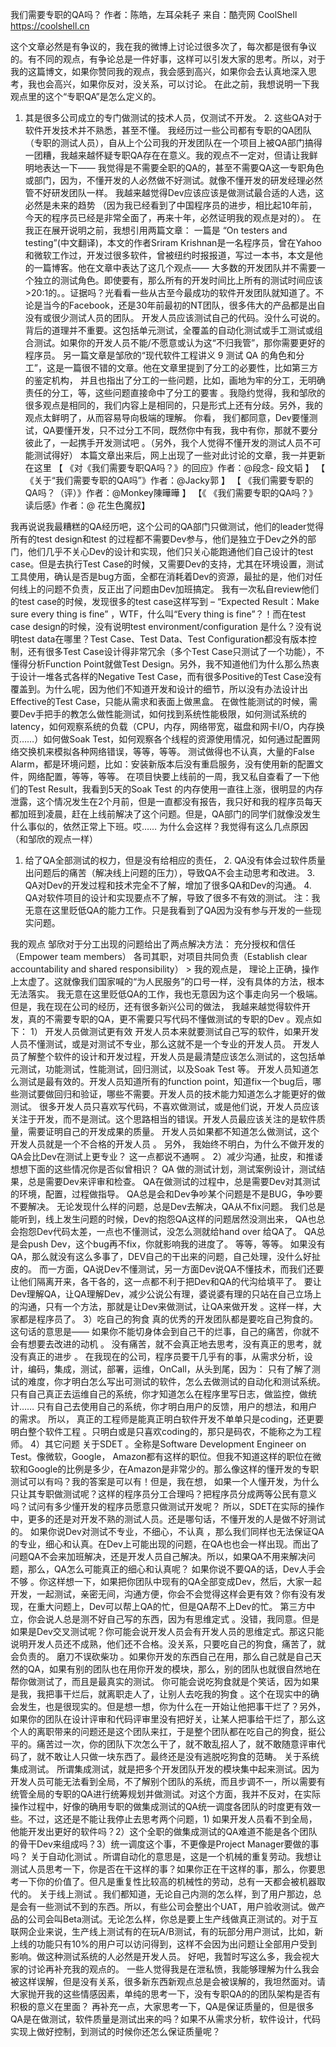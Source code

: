 我们需要专职的QA吗？
作者：陈皓，左耳朵耗子
来自：酷壳网 CoolShell https://coolshell.cn

这个文章必然是有争议的，我在我的微博上讨论过很多次了，每次都是很有争议的。有不同的观点，有争论总是一件好事，这样可以引发大家的思考。所以，对于我的这篇博文，如果你赞同我的观点，我会感到高兴，如果你会去认真地深入思考，我也会高兴，如果你反对，没关系，可以讨论。
在此之前，我想说明一下我观点里的这个“专职QA”是怎么定义的。
1. 其是很多公司成立的专门做测试的技术人员，仅测试不开发。 2. 这些QA对于软件开发技术并不熟悉，甚至不懂。
我经历过一些公司都有专职的QA团队（专职的测试人员），自从上个公司我的开发团队在一个项目上被QA部门搞得一团糟，我越来越怀疑专职QA存在在意义。我的观点不一定对，但请让我鲜明地表达一下—— 我觉得是不需要全职的QA的，甚至不需要QA这一专职角色或部门，因为，不懂开发的人必然做不好测试。就像不懂开发的研发经理必然管不好研发团队一样。 我越来越觉得Dev应该应该是做测试最合适的人选，这必然是未来的趋势 （因为我已经看到了中国程序员的进步，相比起10年前，今天的程序员已经是非常全面了，再来十年，必然证明我的观点是对的）。
在我正在展开说明之前，我想引用两篇文章：
一篇是 “On testers and testing”(中文翻译)，本文的作者Sriram Krishnan是一名程序员，曾在Yahoo和微软工作过，开发过很多软件，曾被纽约时报报道，写过一本书，本文是他的一篇博客。他在文章中表达了这几个观点——
大多数的开发团队并不需要一个独立的测试角色。即使要有，那么所有的开发时间比上所有的测试时间应该 >20:1的。。证据吗？光看看一些从古至今最成功的软件开发团队就知道了。不论是当今的Facebook，还是30年前最初的NT团队，很多伟大的产品都是出自没有或很少测试人员的团队。 开发人员应该测试自己的代码。没什么可说的。背后的道理并不重要。这包括单元测试，全覆盖的自动化测试或手工测试或组合测试。如果你的开发人员不能/不愿意或认为这“不归我管”，那你需要更好的程序员。
另一篇文章是邹欣的“现代软件工程讲义 9 测试 QA 的角色和分工”，这是一篇很不错的文章。他在文章里提到了分工的必要性，比如第三方的鉴定机构， 并且也指出了分工的一些问题，比如，画地为牢的分工，无明确责任的分工，等，这些问题直接命中了分工的要害 。我隐约觉得，我和邹欣的很多观点是相同的，我们内容上是相同的，只是形式上还有分歧。另外，我的观点太鲜明了，从而容易导向极端的理解。
你看， 我们都同意，Dev要懂测试，QA要懂开发，只不过分工不同，既然你中有我，我中有你，那就不要分彼此了，一起携手开发测试吧 。（另外，我个人觉得不懂开发的测试人员不可能测试得好）
本篇文章出来后，网上出现了一些对此讨论的文章，我一并更新在这里 【 《对《我们需要专职QA吗？》的回应》作者：@段念- 段文韬 】 【 《关于“我们需要专职的QA吗”》作者：@Jacky郭 】 【 《我们需要专职的QA吗？（评）》作者：@Monkey陳曄曄 】 【《 《我们需要专职的QA吗？》读后感》作者：@ 花生色魔叔】

我再说说我最糟糕的QA经历吧，这个公司的QA部门只做测试，他们的leader觉得所有的test design和test 的过程都不需要Dev参与，他们是独立于Dev之外的部门，他们几乎不关心Dev的设计和实现，他们只关心能跑通他们自己设计的test case。但是去执行Test Case的时候，又需要Dev的支持，尤其在环境设置，测试工具使用，确认是否是bug方面，全都在消耗着Dev的资源，最扯的是，他们对任何线上的问题不负责，反正出了问题由Dev加班搞定。
我有一次私自review他们的test case的时候，发现很多的test case这样写到 – “Expected Result：Make sure every thing is fine” ，WTF，什么叫“Every thing is fine”？！而在test case design的时候，没有说明test environment/configuration 是什么？没有说明test data在哪里？Test Case、Test Data、Test Configuration都没有版本控制，还有很多Test Case设计得非常冗余（多个Test Case只测试了一个功能），不懂得分析Function Point就做Test Design。另外，我不知道他们为什么那么热衷于设计一堆各式各样的Negative Test Case，而有很多Positive的Test Case没有覆盖到。为什么呢，因为他们不知道开发和设计的细节，所以没有办法设计出Effective的Test Case，只能从需求和表面上做黑盒。
在做性能测试的时候，需要Dev手把手的教怎么做性能测试，如何找到系统性能极限，如何测试系统的latency，如何观察系统的负载（CPU，内存，网络带宽，磁盘和网卡I/O，内存换页……）如何做Soak Test，如何观察各个线程的资源使用情况，如何通过配置网络交换机来模拟各种网络错误，等等，等等。
测试做得也不认真，大量的False Alarm，都是环境问题，比如：安装新版本后没有重启服务，没有使用新的配置文件，网络配置，等等，等等。
在项目快要上线前的一周，我又私自查看了一下他们的Test Result，我看到5天的Soak Test 的内存使用一直往上涨，很明显的内存泄露，这个情况发生在2个月前，但是一直都没有报告，我只好和我的程序员每天都加班到凌晨，赶在上线前解决了这个问题。但是，QA部门的同学们就像没发生什么事似的，依然正常上下班。哎……
为什么会这样？我觉得有这么几点原因（和邹欣的观点一样）
1. 给了QA全部测试的权力，但是没有给相应的责任， 2. QA没有体会过软件质量出问题后的痛苦（解决线上问题的压力），导致QA不会主动思考和改进。 3. QA对Dev的开发过程和技术完全不了解，增加了很多QA和Dev的沟通。 4. QA对软件项目的设计和实现要点不了解，导致了很多不有效的测试。
注：我无意在这里贬低QA的能力工作。只是我看到了QA因为没有参与开发的一些现实问题。

我的观点
邹欣对于分工出现的问题给出了两点解决方法：
充分授权和信任（Empower team members） 各司其职，对项目共同负责（Establish clear accountability and shared responsibility） >
我的观点是， 理论上正确，操作上太虚了。这就像我们国家喊的“为人民服务”的口号一样，没有具体的方法，根本无法落实。
我无意在这里贬低QA的工作，我也无意因为这个事走向另一个极端。但是，我在现在公司的经历，还有很多新兴公司的做法， 我越来越觉得软件开发，真的不需要专职的QA，更不需要只写代码不懂做测试的专职的Dev 。观点如下：
1） 开发人员做测试更有效
开发人员本来就要测试自己写的软件，如果开发人员不懂测试，或是对测试不专业，那么这就不是一个专业的开发人员。 开发人员了解整个软件的设计和开发过程，开发人员是最清楚应该怎么测试的，这包括单元测试，功能测试，性能测试，回归测试，以及Soak Test 等。 开发人员知道怎么测试是最有效的。开发人员知道所有的function point，知道fix一个bug后，哪些测试要做回归和验证，哪些不需要。开发人员的技术能力知道怎么才能更好的做测试。
很多开发人员只喜欢写代码，不喜欢做测试，或是他们说，开发人员应该关注于开发，而不是测试。这个思路相当的错误。开发人员最应该关注的是软件质量，需要证明自己的开发成果的质量。 开发人员如果都不知道怎么做测试，这个开发人员就是一个不合格的开发人员 。
另外， 我始终不明白，为什么不做开发的QA会比Dev在测试上更专业？ 这一点都说不通啊 。
2）减少沟通，扯皮，和推诿
想想下面的这些情况你是否似曾相识？
QA 做的测试计划，测试案例设计，测试结果，总是需要Dev来评审和检查。 QA在做测试的过程中，总是需要Dev对其测试的环境，配置，过程做指导。 QA总是会和Dev争吵某个问题是不是BUG，争吵要不要解决。 无论发现什么样的问题，总是Dev去解决，QA从不fix问题。 我们总是能听到，线上发生问题的时候，Dev的抱怨QA这样的问题居然没测出来， QA也总会抱怨Dev代码太差，一点也不懂测试，没怎么测就给hand over 给QA了。 QA总是会push Dev，这个bug再不fix，你就影响我的进度了。 等等，等等。
如果没有QA，那么就没有这么多事了，DEV自己的干出来的问题，自己处理，没什么好扯皮的。
而一方面，QA说Dev不懂测试，另一方面Dev说QA不懂技术，而我们还要让他们隔离开来，各干各的，这一点都不利于把Dev和QA的代沟给填平了。 要让Dev理解QA，让QA理解Dev，减少公说公有理，婆说婆有理的只站在自己立场上的沟通，只有一个方法，那就是让Dev来做测试，让QA来做开发 。这样一样，大家都是程序员了。
3）吃自己的狗食
真的优秀的开发团队都是要吃自己狗食的。这句话的意思是—— 如果你不能切身体会到自己干的烂事，自己的痛苦，你就不会有想要去改进的动机 。 没有痛苦，就不会真正地去思考，没有真正的思考，就没有真正的进步 。
在我现在的公司，程序员要干几乎有的事，从需求分析，设计，编码，集成，测试，部署，运维，OnCall，从头到尾，因为：
只有了解了测试的难度，你才明白怎么写出可测试的软件，怎么去做测试的自动化和测试系统。 只有自己真正去运维自己的系统，你才知道怎么在程序里写日志，做监控，做统计…… 只有自己去使用自己的系统，你才明白用户的反馈，用户的想法，和用户的需求。
所以， 真正的工程师是能真正明白软件开发不单单只是coding，还更要明白整个软件工程 。只明白或是只喜欢coding的，那只是码农，不能称之为工程师。
4）其它问题
关于SDET 。全称是Software Development Engineer on Test。像微软，Google， Amazon都有这样的职位。但我不知道这样的职位在微软和Google的比例是多少，在Amazon是非常少的。那么像这样的懂开发的专职测试可以有吗？我的答案是可以有！但是，我在想， 如果一个人懂开发，为什么只让其专职做测试呢？这样的程序员分工合理吗？把程序员分成两等公民有意义吗？试问有多少懂开发的程序员愿意只做测试开发呢？ 所以，SDET在实际的操作中，更多的还是对开发不熟的测试人员。还是哪句话，不懂开发的人是做不好测试的。
如果你说Dev对测试不专业，不细心，不认真 ，那么我们同样也无法保证QA的专业，细心和认真。在Dev上可能出现的问题，在QA也也会一样出现。而出了问题QA不会来加班解决，还是开发人员自己解决。所以，如果QA不用来解决问题，那么，QA怎么可能真正的细心和认真呢？
如果你说不要QA的话，Dev人手会不够 。你这样想一下，如果把你团队中现有的QA全部变成Dev，然后，大家一起开发，一起测试，亲密无间，沟通方便，你会不会觉得这样会更有效？你有没有发现，在重大问题上，Dev可以帮上QA的忙，但是QA帮不上Dev的忙。
第三方中立，你会说人总是测不好自己写的东西，因为有思维定式 。没错，我同意。但是如果是Dev交叉测试呢？你可能会说开发人员会有开发人员的思维定式。那这只能说明开发人员还不成熟，他们还不合格。没关系，只要吃自己的狗食，痛苦了，就会负责的。
磨刀不误砍柴功 。如果你开发的东西自己在用，那么自己就是自己天然的QA，如果有别的团队也在用你开发的模块，那么，别的团队也就很自然地在帮你做测试了，而且是最真实的测试。
你可能会说吃狗食就是个笑话，因为如果是我，我把事干烂后，就离职走人了，让别人去吃我的狗食 。这个在现实中的确会发生，也是很现实的。但是想一想，你为什么在一开始让他把事干烂了？另外，如果你的团队在设计评审和代码评审里没有把好关，让某人把事给干烂了，那么这个人的离职带来的问题还是这个团队来扛，于是整个团队都在吃自己的狗食，挺公平的。痛苦过一次，你的团队下次怎么干了，就不敢乱招人了，就不敢随意评审代码了，就不敢让人只做一块东西了。最终还是没有逃脱吃狗食的范畴。
关于系统集成测试。 所谓集成测试，就是把多个开发团队开发的模块集中起来测试。因为开发人员可能无法看到全局，不了解别个团队的系统，而且步调不一，所以需要有统管全局的专职的QA进行统筹规划并做测试。对这个方面，我并不反对，在实际操作过程中，好像的确用专职的做集成测试的QA统一调度各团队的时度更有效一些。不过，这还是不能让我停止去思考两个问题，1) 如果开发人员看不到全局，他能开发出更好的软件吗？2）这个全职的做集成测试的QA难道不能是各个团队的骨干Dev来组成吗？3）统一调度这个事，不更像是Project Manager要做的事吗？
关于自动化测试 。所谓自动化的意思是，这是一个机械的重复劳动。我想让测试人员思考一下，你是否在干这样的事？如果你正在干这样的事，那么，你要思考一下你的价值了。但凡是重复性比较高的机械性的劳动，总有一天都会被机器取代的。
关于线上测试 。我们都知道，无论自己内测的怎么样，到了用户那边，总是会有一些测试不到的东西。所以，有些公司会整出个UAT，用户验收测试。做产品的公司会叫Beta测试。无论怎么样，你总是要上生产线做真正测试的。对于互联网企业来说，生产线上测试有的在玩A/B测试，有的玩部分用户测试，比如，新上线的功能只有10%的用户可以访问得到，这样不会因为出问题让全部用户受到影响。做这种测试系统的人必然是开发人员。
好吧，我暂时写这么多，我会视大家的讨论再补充我的观点的。
一些人觉得我是在泄私愤，我能够理解为什么我会被这样误解，但是没有关系，很多新东西新观点总是会被误解的，我坦然面对。请大家抛开我的这些情感因素，单纯的思考一下，没有专职QA的的团队架构是否有积极的意义在里面？
再补充一点，大家思考一下，QA是保证质量的，但是很多QA是在做测试，软件质量是测试出来的吗？如果不从需求分析，软件设计，代码实现上做好控制，到测试的时候你还怎么保证质量呢？